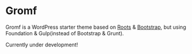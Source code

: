 # Gromf

Gromf is a WordPress starter theme based on [Roots](https://github.com/roots/roots) & [Bootstrap](http://getbootstrap.com/), but using Foundation & Gulp(instead of Bootstrap & Grunt).

Currently under development! 
